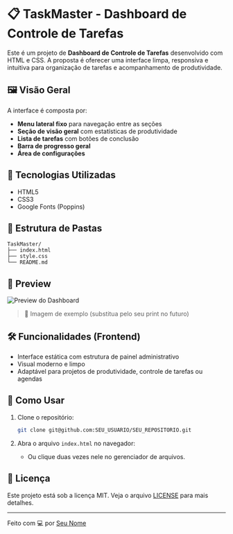 # 📋 TaskMaster - Dashboard de Controle de Tarefas

Este é um projeto de **Dashboard de Controle de Tarefas** desenvolvido com HTML e CSS. A proposta é oferecer uma interface limpa, responsiva e intuitiva para organização de tarefas e acompanhamento de produtividade.

## 🖼️ Visão Geral

A interface é composta por:

- **Menu lateral fixo** para navegação entre as seções
- **Seção de visão geral** com estatísticas de produtividade
- **Lista de tarefas** com botões de conclusão
- **Barra de progresso geral**
- **Área de configurações**

## 🚀 Tecnologias Utilizadas

- HTML5
- CSS3
- Google Fonts (Poppins)

## 📂 Estrutura de Pastas

```
TaskMaster/
├── index.html
├── style.css
└── README.md
```

## 📸 Preview

<img src="https://via.placeholder.com/800x400.png?text=Preview+do+Dashboard" alt="Preview do Dashboard">

> 🔧 Imagem de exemplo (substitua pelo seu print no futuro)

## 🛠️ Funcionalidades (Frontend)

- Interface estática com estrutura de painel administrativo
- Visual moderno e limpo
- Adaptável para projetos de produtividade, controle de tarefas ou agendas

## 📌 Como Usar

1. Clone o repositório:
   ```bash
   git clone git@github.com:SEU_USUARIO/SEU_REPOSITORIO.git
   ```

2. Abra o arquivo `index.html` no navegador:
   - Ou clique duas vezes nele no gerenciador de arquivos.

## 📄 Licença

Este projeto está sob a licença MIT. Veja o arquivo [LICENSE](LICENSE) para mais detalhes.

---

Feito com 💻 por [Seu Nome](https://github.com/SEU_USUARIO)
